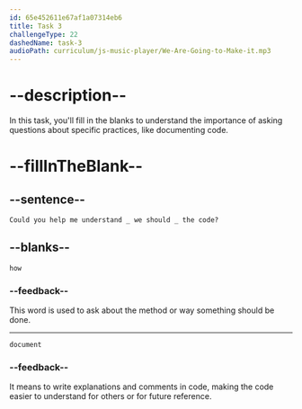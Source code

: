 ```yaml
---
id: 65e452611e67af1a07314eb6
title: Task 3
challengeType: 22
dashedName: task-3
audioPath: curriculum/js-music-player/We-Are-Going-to-Make-it.mp3
---
```


<!--
AUDIO REFERENCE:
Question: Could you help me understand how we should document the code?
-->

# --description--

In this task, you'll fill in the blanks to understand the importance of asking questions about specific practices, like documenting code.

# --fillInTheBlank--

## --sentence--

`Could you help me understand _ we should _ the code?`

## --blanks--

`how`

### --feedback--

This word is used to ask about the method or way something should be done.

---

`document`

### --feedback--

It means to write explanations and comments in code, making the code easier to understand for others or for future reference.
